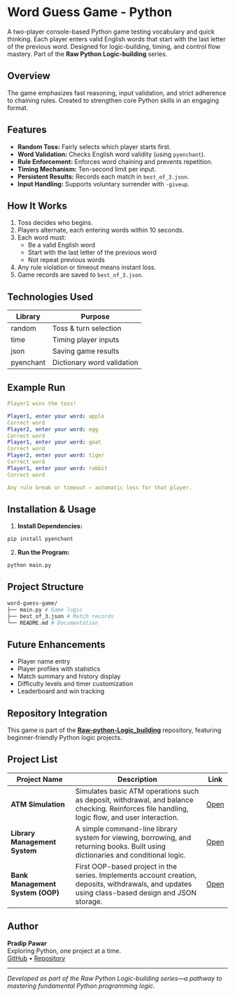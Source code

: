 # Word Guess Game - Python

A two-player console-based Python game testing vocabulary and quick thinking. Each player enters valid English words that start with the last letter of the previous word. Designed for logic-building, timing, and control flow mastery. Part of the **Raw Python Logic-building** series.

## Overview

The game emphasizes fast reasoning, input validation, and strict adherence to chaining rules. Created to strengthen core Python skills in an engaging format.

## Features

- **Random Toss:** Fairly selects which player starts first.
- **Word Validation:** Checks English word validity (using `pyenchant`).
- **Rule Enforcement:** Enforces word chaining and prevents repetition.
- **Timing Mechanism:** Ten-second limit per input.
- **Persistent Results:** Records each match in `best_of_3.json`.
- **Input Handling:** Supports voluntary surrender with `-giveup`.

## How It Works

1. Toss decides who begins.
2. Players alternate, each entering words within 10 seconds.
3. Each word must:
   - Be a valid English word
   - Start with the last letter of the previous word
   - Not repeat previous words
4. Any rule violation or timeout means instant loss.
5. Game records are saved to `best_of_3.json`.

## Technologies Used

| Library    | Purpose                        |
|------------|-------------------------------|
| random     | Toss & turn selection         |
| time       | Timing player inputs          |
| json       | Saving game results           |
| pyenchant  | Dictionary word validation    |

## Example Run
```yaml
Player1 wins the toss!

Player1, enter your word: apple
Correct word
Player2, enter your word: egg
Correct word
Player1, enter your word: goat
Correct word
Player2, enter your word: tiger
Correct word
Player1, enter your word: rabbit
Correct word

Any rule break or timeout — automatic loss for that player.
```


## Installation & Usage

1. **Install Dependencies:**
```bash
pip install pyenchant
```

2. **Run the Program:**
```bash
python main.py
```



## Project Structure
```bash
word-guess-game/
├── main.py # Game logic
├── best_of_3.json # Match records
└── README.md # Documentation
```


## Future Enhancements

- Player name entry
- Player profiles with statistics
- Match summary and history display
- Difficulty levels and timer customization
- Leaderboard and win tracking

## Repository Integration

This game is part of the **[Raw-python-Logic_building](https://github.com/pradip-pawar1/Raw-python-Logic_building)** repository, featuring beginner-friendly Python logic projects.

## Project List

| Project Name | Description | Link |
|---------------|--------------|------|
| **ATM Simulation** | Simulates basic ATM operations such as deposit, withdrawal, and balance checking. Reinforces file handling, logic flow, and user interaction. | [Open](../ATM_Simulation) |
| **Library Management System** | A simple command-line library system for viewing, borrowing, and returning books. Built using dictionaries and conditional logic. | [Open](../Library_management) |
| **Bank Management System (OOP)** | First OOP-based project in the series. Implements account creation, deposits, withdrawals, and updates using class-based design and JSON storage. | [Open](../OPPs_projects/Bank_management) |

## Author

**Pradip Pawar**  
Exploring Python, one project at a time.  
[GitHub](https://github.com/pradip-pawar1) • [Repository](https://github.com/pradip-pawar1/Raw-python-Logic_building)

---

*Developed as part of the Raw Python Logic-building series—a pathway to mastering fundamental Python programming logic.*
